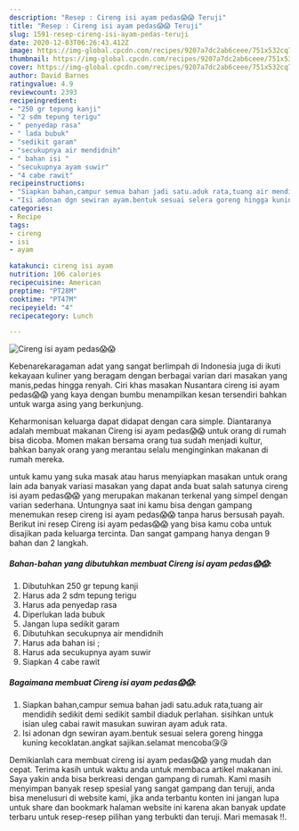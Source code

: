 ```yaml
---
description: "Resep : Cireng isi ayam pedas😱😱 Teruji"
title: "Resep : Cireng isi ayam pedas😱😱 Teruji"
slug: 1591-resep-cireng-isi-ayam-pedas-teruji
date: 2020-12-03T06:26:43.412Z
image: https://img-global.cpcdn.com/recipes/9207a7dc2ab6ceee/751x532cq70/cireng-isi-ayam-pedas😱😱-foto-resep-utama.jpg
thumbnail: https://img-global.cpcdn.com/recipes/9207a7dc2ab6ceee/751x532cq70/cireng-isi-ayam-pedas😱😱-foto-resep-utama.jpg
cover: https://img-global.cpcdn.com/recipes/9207a7dc2ab6ceee/751x532cq70/cireng-isi-ayam-pedas😱😱-foto-resep-utama.jpg
author: David Barnes
ratingvalue: 4.9
reviewcount: 2393
recipeingredient:
- "250 gr tepung kanji"
- "2 sdm tepung terigu"
- " penyedap rasa"
- " lada bubuk"
- "sedikit garam"
- "secukupnya air mendidnih"
- " bahan isi "
- "secukupnya ayam suwir"
- "4 cabe rawit"
recipeinstructions:
- "Siapkan bahan,campur semua bahan jadi satu.aduk rata,tuang air mendidih sedikit demi sedikit sambil diaduk perlahan. sisihkan untuk isian uleg cabai rawit masukan suwiran ayam aduk rata."
- "Isi adonan dgn sewiran ayam.bentuk sesuai selera goreng hingga kuning kecoklatan.angkat sajikan.selamat mencoba😘😘"
categories:
- Recipe
tags:
- cireng
- isi
- ayam

katakunci: cireng isi ayam 
nutrition: 106 calories
recipecuisine: American
preptime: "PT28M"
cooktime: "PT47M"
recipeyield: "4"
recipecategory: Lunch

---
```



![Cireng isi ayam pedas😱😱](https://img-global.cpcdn.com/recipes/9207a7dc2ab6ceee/751x532cq70/cireng-isi-ayam-pedas😱😱-foto-resep-utama.jpg)

Kebenarekaragaman adat yang sangat berlimpah di Indonesia juga di ikuti kekayaan kuliner yang beragam dengan berbagai varian dari masakan yang manis,pedas hingga renyah. Ciri khas masakan Nusantara cireng isi ayam pedas😱😱 yang kaya dengan bumbu menampilkan kesan tersendiri bahkan untuk warga asing yang berkunjung.


Keharmonisan keluarga dapat didapat dengan cara simple. Diantaranya adalah membuat makanan Cireng isi ayam pedas😱😱 untuk orang di rumah bisa dicoba. Momen makan bersama orang tua sudah menjadi kultur, bahkan banyak orang yang merantau selalu menginginkan makanan di rumah mereka.



untuk kamu yang suka masak atau harus menyiapkan masakan untuk orang lain ada banyak variasi masakan yang dapat anda buat salah satunya cireng isi ayam pedas😱😱 yang merupakan makanan terkenal yang simpel dengan varian sederhana. Untungnya saat ini kamu bisa dengan gampang menemukan resep cireng isi ayam pedas😱😱 tanpa harus bersusah payah.
Berikut ini resep Cireng isi ayam pedas😱😱 yang bisa kamu coba untuk disajikan pada keluarga tercinta. Dan sangat gampang hanya dengan 9 bahan dan 2 langkah.


<!--inarticleads1-->

##### Bahan-bahan yang dibutuhkan membuat Cireng isi ayam pedas😱😱:

1. Dibutuhkan 250 gr tepung kanji
1. Harus ada 2 sdm tepung terigu
1. Harus ada  penyedap rasa
1. Diperlukan  lada bubuk
1. Jangan lupa sedikit garam
1. Dibutuhkan secukupnya air mendidnih
1. Harus ada  bahan isi ;
1. Harus ada secukupnya ayam suwir
1. Siapkan 4 cabe rawit




<!--inarticleads2-->

##### Bagaimana membuat  Cireng isi ayam pedas😱😱:

1. Siapkan bahan,campur semua bahan jadi satu.aduk rata,tuang air mendidih sedikit demi sedikit sambil diaduk perlahan. sisihkan untuk isian uleg cabai rawit masukan suwiran ayam aduk rata.
1. Isi adonan dgn sewiran ayam.bentuk sesuai selera goreng hingga kuning kecoklatan.angkat sajikan.selamat mencoba😘😘




Demikianlah cara membuat cireng isi ayam pedas😱😱 yang mudah dan cepat. Terima kasih untuk waktu anda untuk membaca artikel makanan ini. Saya yakin anda bisa berkreasi dengan gampang di rumah. Kami masih menyimpan banyak resep spesial yang sangat gampang dan teruji, anda bisa menelusuri di website kami, jika anda terbantu konten ini jangan lupa untuk share dan bookmark halaman website ini karena akan banyak update terbaru untuk resep-resep pilihan yang terbukti dan teruji. Mari memasak !!. 
